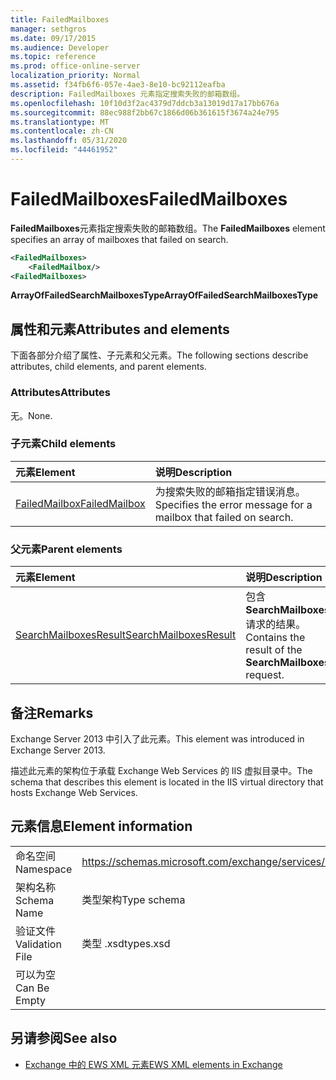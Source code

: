 ```yaml
---
title: FailedMailboxes
manager: sethgros
ms.date: 09/17/2015
ms.audience: Developer
ms.topic: reference
ms.prod: office-online-server
localization_priority: Normal
ms.assetid: f34fb6f6-057e-4ae3-8e10-bc92112eafba
description: FailedMailboxes 元素指定搜索失败的邮箱数组。
ms.openlocfilehash: 10f10d3f2ac4379d7ddcb3a13019d17a17bb676a
ms.sourcegitcommit: 88ec988f2bb67c1866d06b361615f3674a24e795
ms.translationtype: MT
ms.contentlocale: zh-CN
ms.lasthandoff: 05/31/2020
ms.locfileid: "44461952"
---
```

# <a name="failedmailboxes"></a><span data-ttu-id="5d2e6-103">FailedMailboxes</span><span class="sxs-lookup"><span data-stu-id="5d2e6-103">FailedMailboxes</span></span>

<span data-ttu-id="5d2e6-104">**FailedMailboxes**元素指定搜索失败的邮箱数组。</span><span class="sxs-lookup"><span data-stu-id="5d2e6-104">The **FailedMailboxes** element specifies an array of mailboxes that failed on search.</span></span> 
  
```XML
<FailedMailboxes>
    <FailedMailbox/>
<FailedMailboxes>
```

 <span data-ttu-id="5d2e6-105">**ArrayOfFailedSearchMailboxesType**</span><span class="sxs-lookup"><span data-stu-id="5d2e6-105">**ArrayOfFailedSearchMailboxesType**</span></span>
## <a name="attributes-and-elements"></a><span data-ttu-id="5d2e6-106">属性和元素</span><span class="sxs-lookup"><span data-stu-id="5d2e6-106">Attributes and elements</span></span>

<span data-ttu-id="5d2e6-107">下面各部分介绍了属性、子元素和父元素。</span><span class="sxs-lookup"><span data-stu-id="5d2e6-107">The following sections describe attributes, child elements, and parent elements.</span></span>
  
### <a name="attributes"></a><span data-ttu-id="5d2e6-108">Attributes</span><span class="sxs-lookup"><span data-stu-id="5d2e6-108">Attributes</span></span>

<span data-ttu-id="5d2e6-109">无。</span><span class="sxs-lookup"><span data-stu-id="5d2e6-109">None.</span></span>
  
### <a name="child-elements"></a><span data-ttu-id="5d2e6-110">子元素</span><span class="sxs-lookup"><span data-stu-id="5d2e6-110">Child elements</span></span>

|<span data-ttu-id="5d2e6-111">**元素**</span><span class="sxs-lookup"><span data-stu-id="5d2e6-111">**Element**</span></span>|<span data-ttu-id="5d2e6-112">**说明**</span><span class="sxs-lookup"><span data-stu-id="5d2e6-112">**Description**</span></span>|
|:-----|:-----|
|[<span data-ttu-id="5d2e6-113">FailedMailbox</span><span class="sxs-lookup"><span data-stu-id="5d2e6-113">FailedMailbox</span></span>](failedmailbox.md) <br/> |<span data-ttu-id="5d2e6-114">为搜索失败的邮箱指定错误消息。</span><span class="sxs-lookup"><span data-stu-id="5d2e6-114">Specifies the error message for a mailbox that failed on search.</span></span>  <br/> |
   
### <a name="parent-elements"></a><span data-ttu-id="5d2e6-115">父元素</span><span class="sxs-lookup"><span data-stu-id="5d2e6-115">Parent elements</span></span>

|<span data-ttu-id="5d2e6-116">**元素**</span><span class="sxs-lookup"><span data-stu-id="5d2e6-116">**Element**</span></span>|<span data-ttu-id="5d2e6-117">**说明**</span><span class="sxs-lookup"><span data-stu-id="5d2e6-117">**Description**</span></span>|
|:-----|:-----|
|[<span data-ttu-id="5d2e6-118">SearchMailboxesResult</span><span class="sxs-lookup"><span data-stu-id="5d2e6-118">SearchMailboxesResult</span></span>](searchmailboxesresult.md) <br/> |<span data-ttu-id="5d2e6-119">包含**SearchMailboxes**请求的结果。</span><span class="sxs-lookup"><span data-stu-id="5d2e6-119">Contains the result of the **SearchMailboxes** request.</span></span>  <br/> |
   
## <a name="remarks"></a><span data-ttu-id="5d2e6-120">备注</span><span class="sxs-lookup"><span data-stu-id="5d2e6-120">Remarks</span></span>

<span data-ttu-id="5d2e6-121">Exchange Server 2013 中引入了此元素。</span><span class="sxs-lookup"><span data-stu-id="5d2e6-121">This element was introduced in Exchange Server 2013.</span></span>
  
<span data-ttu-id="5d2e6-122">描述此元素的架构位于承载 Exchange Web Services 的 IIS 虚拟目录中。</span><span class="sxs-lookup"><span data-stu-id="5d2e6-122">The schema that describes this element is located in the IIS virtual directory that hosts Exchange Web Services.</span></span>
  
## <a name="element-information"></a><span data-ttu-id="5d2e6-123">元素信息</span><span class="sxs-lookup"><span data-stu-id="5d2e6-123">Element information</span></span>

|||
|:-----|:-----|
|<span data-ttu-id="5d2e6-124">命名空间</span><span class="sxs-lookup"><span data-stu-id="5d2e6-124">Namespace</span></span>  <br/> |https://schemas.microsoft.com/exchange/services/2006/types  <br/> |
|<span data-ttu-id="5d2e6-125">架构名称</span><span class="sxs-lookup"><span data-stu-id="5d2e6-125">Schema Name</span></span>  <br/> |<span data-ttu-id="5d2e6-126">类型架构</span><span class="sxs-lookup"><span data-stu-id="5d2e6-126">Type schema</span></span>  <br/> |
|<span data-ttu-id="5d2e6-127">验证文件</span><span class="sxs-lookup"><span data-stu-id="5d2e6-127">Validation File</span></span>  <br/> |<span data-ttu-id="5d2e6-128">类型 .xsd</span><span class="sxs-lookup"><span data-stu-id="5d2e6-128">types.xsd</span></span>  <br/> |
|<span data-ttu-id="5d2e6-129">可以为空</span><span class="sxs-lookup"><span data-stu-id="5d2e6-129">Can Be Empty</span></span>  <br/> ||
   
## <a name="see-also"></a><span data-ttu-id="5d2e6-130">另请参阅</span><span class="sxs-lookup"><span data-stu-id="5d2e6-130">See also</span></span>



- [<span data-ttu-id="5d2e6-131">Exchange 中的 EWS XML 元素</span><span class="sxs-lookup"><span data-stu-id="5d2e6-131">EWS XML elements in Exchange</span></span>](ews-xml-elements-in-exchange.md)

